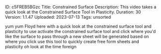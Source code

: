 ID: c5FREB5BGzc
Title: Constrained Surface
Description: This video takes a quick look at the Constrained Surface Tool in Plasticity.
Duration: 30
Version: 1.1.47
Uploaded: 2023-07-13
Tags: unsorted

yum yum Floyd here with a quick look at
the constrained surface tool and
plasticity to use activate the
constrained surface tool and click where
you'd like the surface to pass through a
new sheet will be generated based on
where you click use this tool to quickly
create free form sheets and plasticity
oh look at the time
foreign
